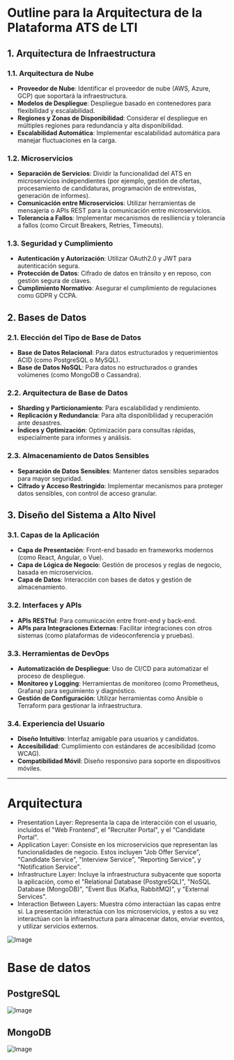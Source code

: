 # Outline para la Arquitectura de la Plataforma ATS de LTI

## 1. Arquitectura de Infraestructura
### 1.1. Arquitectura de Nube
- **Proveedor de Nube**: Identificar el proveedor de nube (AWS, Azure, GCP) que soportará la infraestructura.
- **Modelos de Despliegue**: Despliegue basado en contenedores para flexibilidad y escalabilidad.
- **Regiones y Zonas de Disponibilidad**: Considerar el despliegue en múltiples regiones para redundancia y alta disponibilidad.
- **Escalabilidad Automática**: Implementar escalabilidad automática para manejar fluctuaciones en la carga.

### 1.2. Microservicios
- **Separación de Servicios**: Dividir la funcionalidad del ATS en microservicios independientes (por ejemplo, gestión de ofertas, procesamiento de candidaturas, programación de entrevistas, generación de informes).
- **Comunicación entre Microservicios**: Utilizar herramientas de mensajería o APIs REST para la comunicación entre microservicios.
- **Tolerancia a Fallos**: Implementar mecanismos de resiliencia y tolerancia a fallos (como Circuit Breakers, Retries, Timeouts).

### 1.3. Seguridad y Cumplimiento
- **Autenticación y Autorización**: Utilizar OAuth2.0 y JWT para autenticación segura.
- **Protección de Datos**: Cifrado de datos en tránsito y en reposo, con gestión segura de claves.
- **Cumplimiento Normativo**: Asegurar el cumplimiento de regulaciones como GDPR y CCPA.

## 2. Bases de Datos
### 2.1. Elección del Tipo de Base de Datos
- **Base de Datos Relacional**: Para datos estructurados y requerimientos ACID (como PostgreSQL o MySQL).
- **Base de Datos NoSQL**: Para datos no estructurados o grandes volúmenes (como MongoDB o Cassandra).

### 2.2. Arquitectura de Base de Datos
- **Sharding y Particionamiento**: Para escalabilidad y rendimiento.
- **Replicación y Redundancia**: Para alta disponibilidad y recuperación ante desastres.
- **Índices y Optimización**: Optimización para consultas rápidas, especialmente para informes y análisis.

### 2.3. Almacenamiento de Datos Sensibles
- **Separación de Datos Sensibles**: Mantener datos sensibles separados para mayor seguridad.
- **Cifrado y Acceso Restringido**: Implementar mecanismos para proteger datos sensibles, con control de acceso granular.

## 3. Diseño del Sistema a Alto Nivel
### 3.1. Capas de la Aplicación
- **Capa de Presentación**: Front-end basado en frameworks modernos (como React, Angular, o Vue).
- **Capa de Lógica de Negocio**: Gestión de procesos y reglas de negocio, basada en microservicios.
- **Capa de Datos**: Interacción con bases de datos y gestión de almacenamiento.

### 3.2. Interfaces y APIs
- **APIs RESTful**: Para comunicación entre front-end y back-end.
- **APIs para Integraciones Externas**: Facilitar integraciones con otros sistemas (como plataformas de videoconferencia y pruebas).

### 3.3. Herramientas de DevOps
- **Automatización de Despliegue**: Uso de CI/CD para automatizar el proceso de despliegue.
- **Monitoreo y Logging**: Herramientas de monitoreo (como Prometheus, Grafana) para seguimiento y diagnóstico.
- **Gestión de Configuración**: Utilizar herramientas como Ansible o Terraform para gestionar la infraestructura.

### 3.4. Experiencia del Usuario
- **Diseño Intuitivo**: Interfaz amigable para usuarios y candidatos.
- **Accesibilidad**: Cumplimiento con estándares de accesibilidad (como WCAG).
- **Compatibilidad Móvil**: Diseño responsivo para soporte en dispositivos móviles.

---

# Arquitectura

- Presentation Layer: Representa la capa de interacción con el usuario, incluidos el "Web Frontend", el "Recruiter Portal", y el "Candidate Portal".
- Application Layer: Consiste en los microservicios que representan las funcionalidades de negocio. Estos incluyen "Job Offer Service", "Candidate Service", "Interview Service", "Reporting Service", y "Notification Service".
- Infrastructure Layer: Incluye la infraestructura subyacente que soporta la aplicación, como el "Relational Database (PostgreSQL)", "NoSQL Database (MongoDB)", "Event Bus (Kafka, RabbitMQ)", y "External Services".
- Interaction Between Layers: Muestra cómo interactúan las capas entre sí. La presentación interactúa con los microservicios, y estos a su vez interactúan con la infraestructura para almacenar datos, enviar eventos, y utilizar servicios externos.

![Image](arch/arch.svg)

# Base de datos

## PostgreSQL

![Image](db/db.svg)

## MongoDB

![Image](db/mongoDb.png)
